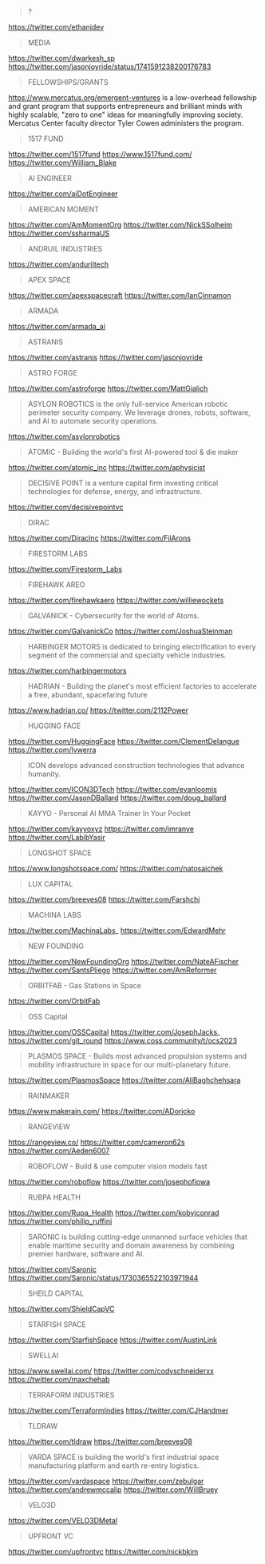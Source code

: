 > ?

https://twitter.com/ethanjdev

> MEDIA

https://twitter.com/dwarkesh_sp
https://twitter.com/jasonjoyride/status/1741591238200176783

> FELLOWSHIPS/GRANTS

https://www.mercatus.org/emergent-ventures is a low-overhead fellowship and grant program that supports entrepreneurs and brilliant minds with highly scalable, "zero to one" ideas for meaningfully improving society. Mercatus Center faculty director Tyler Cowen administers the program.

> 1517 FUND

https://twitter.com/1517fund
https://www.1517fund.com/
https://twitter.com/William_Blake

> AI ENGINEER

https://twitter.com/aiDotEngineer

> AMERICAN MOMENT

https://twitter.com/AmMomentOrg
https://twitter.com/NickSSolheim
https://twitter.com/ssharmaUS

> ANDRUIL INDUSTRIES

https://twitter.com/anduriltech

> APEX SPACE

https://twitter.com/apexspacecraft
https://twitter.com/IanCinnamon

> ARMADA 

https://twitter.com/armada_ai

> ASTRANIS

https://twitter.com/astranis
https://twitter.com/jasonjoyride

> ASTRO FORGE

https://twitter.com/astroforge
https://twitter.com/MattGialich

> ASYLON ROBOTICS is the only full-service American robotic perimeter security company. We leverage drones, robots, software, and AI to automate security operations.

https://twitter.com/asylonrobotics

> ATOMIC - Building the world's first AI-powered tool & die maker

https://twitter.com/atomic_inc
https://twitter.com/aphysicist

> DECISIVE POINT is a venture capital firm investing critical technologies for defense, energy, and infrastructure.

https://twitter.com/decisivepointvc

> DIRAC

https://twitter.com/DiracInc
https://twitter.com/FilArons

> FIRESTORM LABS

https://twitter.com/Firestorm_Labs

> FIREHAWK AREO

https://twitter.com/firehawkaero
https://twitter.com/williewockets

> GALVANICK - Cybersecurity for the world of Atoms.

https://twitter.com/GalvanickCo
https://twitter.com/JoshuaSteinman

> HARBINGER MOTORS is dedicated to bringing electrification to every segment of the commercial and specialty vehicle industries.

https://twitter.com/harbingermotors

> HADRIAN - Building the planet's most efficient factories to accelerate a free, abundant, spacefaring future

https://www.hadrian.co/
https://twitter.com/2112Power

> HUGGING FACE

https://twitter.com/HuggingFace
https://twitter.com/ClementDelangue
https://twitter.com/lvwerra

> ICON develops advanced construction technologies that advance humanity.

https://twitter.com/ICON3DTech
https://twitter.com/evanloomis
https://twitter.com/JasonDBallard
https://twitter.com/doug_ballard

> KAYYO - Personal AI MMA Trainer In Your Pocket

https://twitter.com/kayyoxyz
https://twitter.com/imranye
https://twitter.com/LabibYasir

> LONGSHOT SPACE

https://www.longshotspace.com/
https://twitter.com/natosaichek

> LUX CAPITAL

https://twitter.com/breeves08
https://twitter.com/Farshchi

> MACHINA LABS

https://twitter.com/MachinaLabs_
https://twitter.com/EdwardMehr

> NEW FOUNDING

https://twitter.com/NewFoundingOrg
https://twitter.com/NateAFischer
https://twitter.com/SantsPliego
https://twitter.com/AmReformer

> ORBITFAB - Gas Stations in Space

https://twitter.com/OrbitFab

> OSS Capital

https://twitter.com/OSSCapital
https://twitter.com/JosephJacks_
https://twitter.com/git_round
https://www.coss.community/t/ocs2023

> PLASMOS SPACE - Builds most advanced propulsion systems and mobility infrastructure in space for our multi-planetary future.

https://twitter.com/PlasmosSpace
https://twitter.com/AliBaghchehsara

> RAINMAKER

https://www.makerain.com/
https://twitter.com/ADoricko

> RANGEVIEW 

https://rangeview.co/
https://twitter.com/cameron62s
https://twitter.com/Aeden6007

> ROBOFLOW - Build & use computer vision models fast

https://twitter.com/roboflow
https://twitter.com/josephofiowa

> RUBPA HEALTH 

https://twitter.com/Rupa_Health
https://twitter.com/kobyjconrad
https://twitter.com/philip_ruffini

> SARONIC is building cutting-edge unmanned surface vehicles that enable maritime security and domain awareness by combining premier hardware, software and AI.

https://twitter.com/Saronic
https://twitter.com/Saronic/status/1730365522103971944

> SHEILD CAPITAL

https://twitter.com/ShieldCapVC

> STARFISH SPACE

https://twitter.com/StarfishSpace
https://twitter.com/AustinLink

> SWELLAI 

https://www.swellai.com/
https://twitter.com/codyschneiderxx
https://twitter.com/maxchehab

> TERRAFORM INDUSTRIES

https://twitter.com/TerraformIndies
https://twitter.com/CJHandmer

> TLDRAW

https://twitter.com/tldraw
https://twitter.com/breeves08

> VARDA SPACE is building the world's first industrial space manufacturing platform and earth re-entry logistics.

https://twitter.com/vardaspace
https://twitter.com/zebulgar
https://twitter.com/andrewmccalip
https://twitter.com/WillBruey

> VELO3D

https://twitter.com/VELO3DMetal

> UPFRONT VC

https://twitter.com/upfrontvc
https://twitter.com/nickbkim
